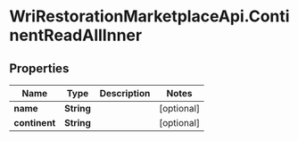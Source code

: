 # WriRestorationMarketplaceApi.ContinentReadAllInner

## Properties
Name | Type | Description | Notes
------------ | ------------- | ------------- | -------------
**name** | **String** |  | [optional] 
**continent** | **String** |  | [optional] 


